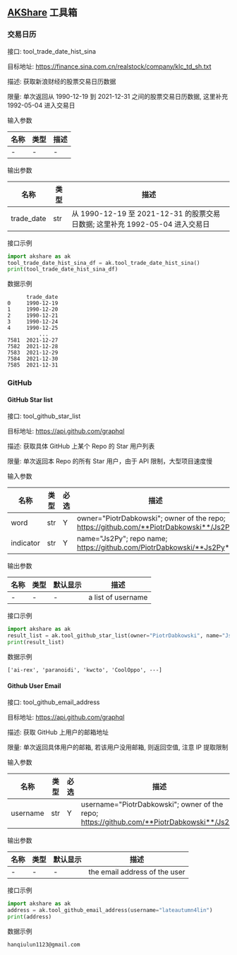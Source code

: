 ## [AKShare](https://github.com/akfamily/akshare) 工具箱

### 交易日历

接口: tool_trade_date_hist_sina

目标地址: https://finance.sina.com.cn/realstock/company/klc_td_sh.txt

描述: 获取新浪财经的股票交易日历数据

限量: 单次返回从 1990-12-19 到 2021-12-31 之间的股票交易日历数据, 这里补充 1992-05-04 进入交易日

输入参数

| 名称   | 类型 | 描述    |
| -------- | ---- | --- |
| - | - |  - |

输出参数

| 名称          | 类型 |  描述           |
| --------------- | ----- |  ---------------- |
| trade_date      | str   |   从 1990-12-19 至 2021-12-31 的股票交易日数据; 这里补充 1992-05-04 进入交易日 |

接口示例

```python
import akshare as ak
tool_trade_date_hist_sina_df = ak.tool_trade_date_hist_sina()
print(tool_trade_date_hist_sina_df)
```

数据示例

```
      trade_date
0     1990-12-19
1     1990-12-20
2     1990-12-21
3     1990-12-24
4     1990-12-25
          ...
7581  2021-12-27
7582  2021-12-28
7583  2021-12-29
7584  2021-12-30
7585  2021-12-31
```

### GitHub

#### GitHub Star list

接口: tool_github_star_list

目标地址: https://api.github.com/graphql

描述: 获取具体 GitHub 上某个 Repo 的 Star 用户列表

限量: 单次返回本 Repo 的所有 Star 用户，由于 API 限制，大型项目速度慢

输入参数

| 名称   | 类型 | 必选 | 描述                                                                              |
| -------- | ---- | ---- | --- |
| word | str | Y | owner="PiotrDabkowski"; owner of the repo; https://github.com/**PiotrDabkowski**/Js2Py |
| indicator | str | Y | name="Js2Py"; repo name; https://github.com/PiotrDabkowski/**Js2Py** |

输出参数

| 名称          | 类型 | 默认显示 | 描述           |
| --------------- | ----- | -------- | ---------------- |
| -      | -   | -| a list of username   |

接口示例

```python
import akshare as ak
result_list = ak.tool_github_star_list(owner="PiotrDabkowski", name="Js2Py")
print(result_list)
```

数据示例

```
['ai-rex', 'paranoidi', 'kwcto', 'CoolOppo', ---]
```

#### Github User Email

接口: tool_github_email_address

目标地址: https://api.github.com/graphql

描述: 获取 GitHub 上用户的邮箱地址

限量: 单次返回具体用户的邮箱, 若该用户没用邮箱, 则返回空值, 注意 IP 提取限制

输入参数

| 名称   | 类型 | 必选 | 描述                                                                              |
| -------- | ---- | ---- | --- |
| username | str | Y | username="PiotrDabkowski"; owner of the repo; https://github.com/**PiotrDabkowski**/Js2Py |

输出参数

| 名称          | 类型 | 默认显示 | 描述           |
| --------------- | ----- | -------- | ---------------- |
| -      | -   | -| the email address of the user   |

接口示例

```python
import akshare as ak
address = ak.tool_github_email_address(username="lateautumn4lin")
print(address)
```

数据示例

```
hanqiulun1123@gmail.com
```
